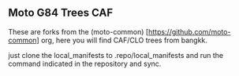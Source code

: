 ## Moto G84 Trees CAF
These are forks from the (moto-common) [https://github.com/moto-common] org, here you will find CAF/CLO trees from bangkk.

just clone the local_manifests to .repo/local_manifests and run the command indicated in the repository and sync.

